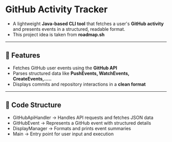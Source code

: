 # GitHub Activity Tracker  

- A lightweight **Java-based CLI tool** that fetches a user's **GitHub activity** and presents events in a structured, readable format.
- This project idea is taken from **roadmap.sh**
---

## 🚀 Features
- Fetches GitHub user events using the **GitHub API**  
- Parses structured data like **PushEvents, WatchEvents, CreateEvents,.....**  
- Displays commits and repository interactions in a **clean format** 

---
## 📜 Code Structure
- GitHubApiHandler → Handles API requests and fetches JSON data
- GitHubEvent → Represents a GitHub event with structured details
- DisplayManager → Formats and prints event summaries
- Main → Entry point for user input and execution
